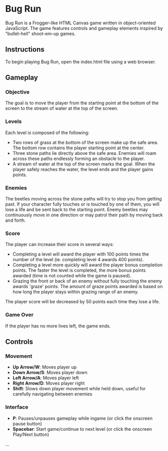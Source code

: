 # Bug Run

Bug Run is a Frogger-like HTML Canvas game written in object-oriented JavaScript. The game features controls and gameplay elements inspired by "bullet-hell" shoot-em-up games.

## Instructions

To begin playing Bug Run, open the index.html file using a web browser.

## Gameplay

### Objective

The goal is to move the player from the starting point at the bottom of the screen to the stream of water at the top of the screen.

### Levels

Each level is composed of the following:

* Two rows of grass at the bottom of the screen make up the safe area. The bottom row contains the player starting point at the center.
* Three stone paths lie directly above the safe area. Enemies will roam across these paths endlessly forming an obstacle to the player.
* A stream of water at the top of the screen marks the goal. When the player safely reaches the water, the level ends and the player gains points.

### Enemies

The beetles moving across the stone paths will try to stop you from getting past. If your character fully touches or is touched by one of them, you will lose a life and be sent back to the starting point. Enemy beetles may continuously move in one direction or may patrol their path by moving back and forth.

### Score

The player can increase their score in several ways:
* Completing a level will award the player with 100 points times the number of the level (ie. completing level 4 awards 400 points).
* Completing a level more quickly will award the player bonus completion points. The faster the level is completed, the more bonus points awarded (time is not counted while the game is paused).
* Grazing the front or back of an enemy without fully touching the enemy awards 'graze' points. The amount of graze points awarded is based on how long the player stays within grazing range of an enemy.

The player score will be decreased by 50 points each time they lose a life.

### Game Over

If the player has no more lives left, the game ends.

## Controls

### Movement

* **Up Arrow/W**:  Moves player up
* **Down Arrow/S**:  Moves player down
* **Left Arrow/A**:  Moves player left
* **Right Arrow/D**:  Moves player right
* **Shift**:  Slows down player movement while held down, useful for carefully navigating between enemies

### Interface

* **P**:  Pauses/unpauses gameplay while ingame (or click the onscreen pause button)
* **Spacebar**:  Start game/continue to next level (or click the onscreen Play/Next button)

...